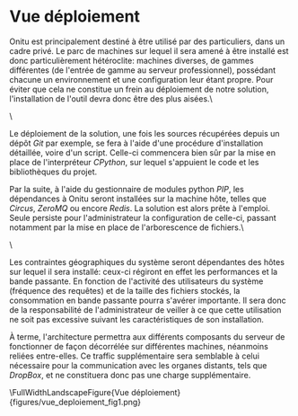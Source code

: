 # Vue déploiement

Onitu est principalement destiné à être utilisé par des particuliers, dans un cadre privé. Le parc de machines sur lequel il sera amené à être installé est donc particulièrement hétéroclite: machines diverses, de gammes différentes (de l'entrée de gamme au serveur professionnel), possédant chacune un environnement et une configuration leur étant propre. Pour éviter que cela ne constitue un frein au déploiement de notre solution, l'installation de l'outil devra donc être des plus aisées.\

\

Le déploiement de la solution, une fois les sources récupérées depuis un dépôt *Git* par exemple, se fera à l'aide d'une procédure d'installation détaillée, voire d'un script.
Celle-ci commencera bien sûr par la mise en place de l'interpréteur *CPython*, sur lequel s'appuient le code et les bibliothèques du projet.

Par la suite, à l'aide du gestionnaire de modules python *PIP*, les dépendances à Onitu seront installées sur la machine hôte, telles que *Circus*, *ZeroMQ* ou encore *Redis*.
La solution est alors prête à l'emploi. Seule persiste pour l'administrateur la configuration de celle-ci, passant notamment par la mise en place de l'arborescence de fichiers.\

\

Les contraintes géographiques du système seront dépendantes des hôtes sur lequel il sera installé: ceux-ci régiront en effet les performances et la bande passante. En fonction de l'activité des utilisateurs du système (fréquence des requêtes) et de la taille des fichiers stockés, la consommation en bande passante pourra s'avérer importante. Il sera donc de la responsabilité de l'administrateur de veiller à ce que cette utilisation ne soit pas excessive suivant les caractéristiques de son installation.

À terme, l'architecture permettra aux différents composants du serveur de fonctionner de façon décorrélée sur différentes machines, néanmoins reliées entre-elles. Ce traffic supplémentaire sera semblable à celui nécessaire pour la communication avec les organes distants, tels que *DropBox*, et ne constituera donc pas une charge supplémentaire.


\FullWidthLandscapeFigure{Vue déploiement}{figures/vue_deploiement_fig1.png}
